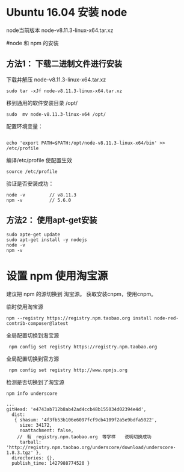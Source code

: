 

# Ubuntu 16.04 安装 node

node当前版本 node-v8.11.3-linux-x64.tar.xz



#node 和 npm 的安装

## 方法1： 下载二进制文件进行安装
下载并解压 node-v8.11.3-linux-x64.tar.xz

```
sudo tar -xJf node-v8.11.3-linux-x64.tar.xz
```
移到通用的软件安装目录 /opt/ 
```
sudo  mv node-v8.11.3-linux-x64 /opt/
```


配置环境变量：
```

echo 'export PATH=$PATH:/opt/node-v8.11.3-linux-x64/bin' >> /etc/profile

```


编译/etc/profile 使配置生效
```
source /etc/profile 
```

验证是否安装成功： 
```
node -v         // v8.11.3
npm -v          // 5.6.0
```

## 方法2： 使用apt-get安装

```
sudo apte-get update
sudo apt-get install -y nodejs
node -v
npm -v
```


# 设置 npm 使用淘宝源

建议把 npm 的源切换到 淘宝源。 获取安装cnpm，使用cnpm。

临时使用淘宝源
```
npm --registry https://registry.npm.taobao.org install node-red-contrib-composer@latest
```
全局配置切换到淘宝源

```
 npm config set registry https://registry.npm.taobao.org
```


全局配置切换到官方源
```
 npm config set registry http://www.npmjs.org
```

检测是否切换到了淘宝源
```
npm info underscore

```

```
...
gitHead: 'e4743ab712b8ab42ad4ccb48b155034d02394e4d',
  dist: 
   { shasum: '4f3fb53b106e6097fcf9cb4109f2a5e9bdfa5022',
     size: 34172,
     noattachment: false,
    //　有　registry.npm.taobao.org　等字样　　说明切换成功
     tarball: 'http://registry.npm.taobao.org/underscore/download/underscore-1.8.3.tgz' },
  directories: {},
  publish_time: 1427988774520 }

```
